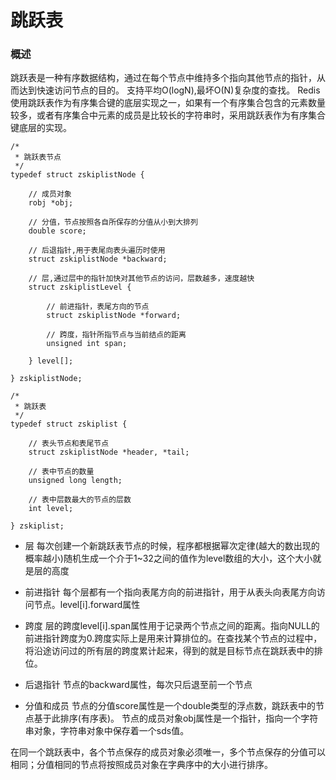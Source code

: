 # 跳跃表

### 概述

跳跃表是一种有序数据结构，通过在每个节点中维持多个指向其他节点的指针，从而达到快速访问节点的目的。 支持平均O\(logN\),最坏O\(N\)复杂度的查找。 Redis使用跳跃表作为有序集合键的底层实现之一，如果有一个有序集合包含的元素数量较多，或者有序集合中元素的成员是比较长的字符串时，采用跳跃表作为有序集合键底层的实现。

```
/*
 * 跳跃表节点
 */
typedef struct zskiplistNode {

    // 成员对象
    robj *obj;

    // 分值，节点按照各自所保存的分值从小到大排列
    double score;

    // 后退指针,用于表尾向表头遍历时使用
    struct zskiplistNode *backward;

    // 层,通过层中的指针加快对其他节点的访问，层数越多，速度越快
    struct zskiplistLevel {

        // 前进指针，表尾方向的节点
        struct zskiplistNode *forward;

        // 跨度，指针所指节点与当前结点的距离
        unsigned int span;

    } level[];

} zskiplistNode;
```

```
/*
 * 跳跃表
 */
typedef struct zskiplist {

    // 表头节点和表尾节点
    struct zskiplistNode *header, *tail;

    // 表中节点的数量
    unsigned long length;

    // 表中层数最大的节点的层数
    int level;

} zskiplist;
```

* 层 每次创建一个新跳跃表节点的时候，程序都根据幂次定律\(越大的数出现的概率越小\)随机生成一个介于1~32之间的值作为level数组的大小，这个大小就是层的高度

* 前进指针 每个层都有一个指向表尾方向的前进指针，用于从表头向表尾方向访问节点。level\[i\].forward属性

* 跨度 层的跨度level\[i\].span属性用于记录两个节点之间的距离。指向NULL的前进指针跨度为0.跨度实际上是用来计算排位的。在查找某个节点的过程中，将沿途访问过的所有层的跨度累计起来，得到的就是目标节点在跳跃表中的排位。

* 后退指针 节点的backward属性，每次只后退至前一个节点

* 分值和成员 节点的分值score属性是一个double类型的浮点数，跳跃表中的节点基于此排序\(有序表\)。 节点的成员对象obj属性是一个指针，指向一个字符串对象，字符串对象中保存着一个sds值。

在同一个跳跃表中，各个节点保存的成员对象必须唯一，多个节点保存的分值可以相同；分值相同的节点将按照成员对象在字典序中的大小进行排序。

